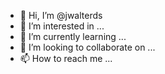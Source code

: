 - 👋 Hi, I’m @jwalterds
- 👀 I’m interested in ...
- 🌱 I’m currently learning ...
- 💞️ I’m looking to collaborate on ...
- 📫 How to reach me ...

<!---
jwalterds/jwalterds is a ✨ special ✨ repository because its `README.md` (this file) appears on your GitHub profile.
You can click the Preview link to take a look at your changes.
--->

